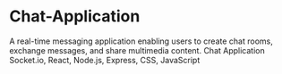 # Chat-Application
A real-time messaging application enabling users to create chat rooms, exchange messages, and share multimedia content.
Chat Application Socket.io, React, Node.js, Express, CSS, JavaScript
